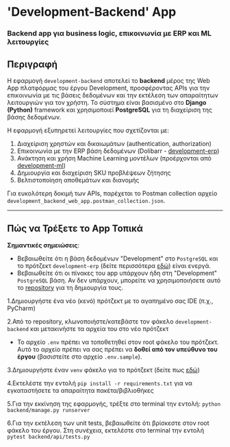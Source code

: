 # 'Development-Backend' App

### Backend app για business logic, επικοινωνία με ERP και ML λειτουργίες

## Περιγραφή

Η εφαρμογή `development-backend` αποτελεί το **backend** μέρος της Web App πλατφόρμας του έργου Development, προσφέροντας APIs για την επικοινωνία με τις βάσεις δεδομένων και την εκτέλεση των απαραίτητων λειτουργιών για τον χρήστη. Το σύστημα είναι βασισμένο στο **Django (Python)** framework και χρησιμοποιεί **PostgreSQL** για τη διαχείριση της βάσης δεδομένων.

Η εφαρμογή εξυπηρετεί λειτουργίες που σχετίζονται με:

1. Διαχείριση χρηστών και δικαιωμάτων (authentication, authorization)
2. Επικοινωνία με την ERP βάση δεδομένων (Dolibarr - [development-erp](https://bitbucket.org/dotsoft-sa/development-backend-2/src/main/development-erp/))
3. Ανάκτηση και χρήση Machine Learning μοντέλων (προέρχονται από [development-ml](https://bitbucket.org/dotsoft-sa/development-backend-2/src/main/development-ml/))
4. Δημιουργία και διαχείριση SKU προβλέψεων ζήτησης
5. Βελτιστοποίηση αποθεμάτων και διανομής

Για ευκολότερη δοκιμή των APIs, παρέχεται το Postman collection αρχείο `development_backend_web_app.postman_collection.json`.

---

## Πώς να Τρέξετε τo App Τοπικά

**Σημαντικές σημειώσεις**:

* Βεβαιωθείτε ότι η βάση δεδομένων "Development" στο `PostgreSQL` και το πρότζεκτ `development-erp` (δείτε περισσότερα [εδώ](https://bitbucket.org/dotsoft-sa/development-backend-2/src/69a1f5f995fd/development-erp/?at=main)) είναι ενεργά.
* Βεβαιωθείτε ότι οι πίνακες του app υπάρχουν ήδη στη "Development" `PostgreSQL` βάση. Αν δεν υπάρχουν, μπορείτε να χρησιμοποιήσετε αυτό το [repository](https://bitbucket.org/dotsoft-sa/development-backend-2/src/main/development-web-app/development-db/) για τη δημιουργία τους.

1.Δημιουργήστε ένα νέο (κενό) πρότζεκτ με το αγαπημένο σας IDE (π.χ., PyCharm)

2.Από το repository, κλωνοποιήστε/κατεβάστε τον φάκελο `development-backend` και μετακινήστε τα αρχεία του στο νέο πρότζεκτ

* To αρχείο `.env` πρέπει να τοποθετηθεί στον root φάκελο του πρότζεκτ. Αυτό το αρχείο πρέπει να σας πρέπει να **δοθεί από τον υπεύθυνο του έργου** (βασιστείτε στο αρχείο `.env.sample`).

3.Δημιουργήστε έναν `venv` φάκελο για το πρότζεκτ (δείτε πως [εδώ](https://stackoverflow.com/a/59895890))

4.Εκτελέστε την εντολή `pip install -r requirements.txt` για να εγκαταστήσετε τα απαραίτητα πακέτα/βιβλιοθήκες

5.Για την εκκίνηση της εφαρμογής, τρέξτε στο terminal την εντολή: `python backend/manage.py runserver`

6.Για την εκτέλεση των unit tests, βεβαιωθείτε ότι βρίσκεστε στον root φάκελο του έργου. Στη συνέχεια, εκτελέστε στο terminal την εντολή `pytest backend/api/tests.py`
